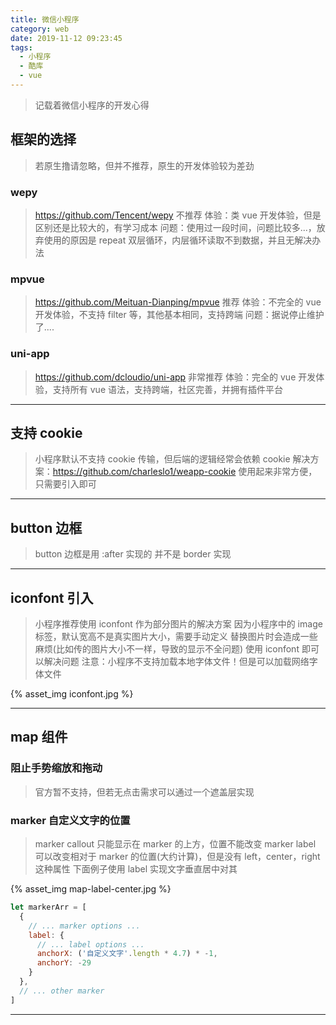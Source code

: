 ```yaml
---
title: 微信小程序
category: web
date: 2019-11-12 09:23:45
tags:
  - 小程序
  - 酷库
  - vue
---
```


> 记载着微信小程序的开发心得

## 框架的选择
> 若原生撸请忽略，但并不推荐，原生的开发体验较为差劲

### wepy
> https://github.com/Tencent/wepy
> 不推荐
> 体验：类 vue 开发体验，但是区别还是比较大的，有学习成本
> 问题：使用过一段时间，问题比较多...，放弃使用的原因是 repeat 双层循环，内层循环读取不到数据，并且无解决办法

### mpvue
> https://github.com/Meituan-Dianping/mpvue
> 推荐
> 体验：不完全的 vue 开发体验，不支持 filter 等，其他基本相同，支持跨端
> 问题：据说停止维护了....

### uni-app
> https://github.com/dcloudio/uni-app
> 非常推荐
> 体验：完全的 vue 开发体验，支持所有 vue 语法，支持跨端，社区完善，并拥有插件平台

------------------------------------------------------------------------------

## 支持 cookie
> 小程序默认不支持 cookie 传输，但后端的逻辑经常会依赖 cookie
> 解决方案：https://github.com/charleslo1/weapp-cookie
> 使用起来非常方便，只需要引入即可

------------------------------------------------------------------------------

## button 边框
> button 边框是用 :after 实现的
> 并不是 border 实现

------------------------------------------------------------------------------

## iconfont 引入
> 小程序推荐使用 iconfont 作为部分图片的解决方案
> 因为小程序中的 image 标签，默认宽高不是真实图片大小，需要手动定义
> 替换图片时会造成一些麻烦(比如传的图片大小不一样，导致的显示不全问题)
> 使用 iconfont 即可以解决问题
> 注意：小程序不支持加载本地字体文件！但是可以加载网络字体文件

{% asset_img iconfont.jpg %}

------------------------------------------------------------------------------

## map 组件

### 阻止手势缩放和拖动
> 官方暂不支持，但若无点击需求可以通过一个遮盖层实现

### marker 自定义文字的位置
> marker callout 只能显示在 marker 的上方，位置不能改变
> marker label 可以改变相对于 marker 的位置(大约计算)，但是没有 left，center，right 这种属性
> 下面例子使用 label 实现文字垂直居中对其

{% asset_img map-label-center.jpg %}

```javascript
let markerArr = [
  {
    // ... marker options ...
    label: {
      // ... label options ...
      anchorX: ('自定义文字'.length * 4.7) * -1,
      anchorY: -29
    }
  },
  // ... other marker
]
```

------------------------------------------------------------------------------
